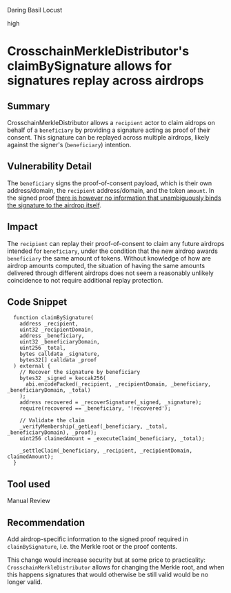 Daring Basil Locust

high

# CrosschainMerkleDistributor's claimBySignature allows for signatures replay across airdrops

## Summary
CrosschainMerkleDistributor allows a `recipient` actor to claim aidrops on behalf of a `beneficiary` by providing a signature acting as proof of their consent. This signature can be replayed across multiple airdrops, likely against the signer's (`beneficiary`) intention.

## Vulnerability Detail
The `beneficiary` signs the proof-of-consent payload, which is their own address/domain, the `recipient` address/domain, and the token `amount`. In the signed proof [there is however no information that unambiguously binds the signature to the airdrop itself](https://github.com/sherlock-audit/2023-06-tokensoft/blob/main/contracts/contracts/claim/abstract/CrosschainMerkleDistributor.sol#L130).

## Impact
The `recipient` can replay their proof-of-consent to claim any future airdrops intended for `beneficiary`, under the condition that the new airdrop awards `beneficiary` the same amount of tokens. Without knowledge of how are airdrop amounts computed, the situation of having the same amounts delivered through different airdrops does not seem a reasonably unlikely coincidence to not require additional replay protection.

## Code Snippet
```Solidity
  function claimBySignature(
    address _recipient,
    uint32 _recipientDomain,
    address _beneficiary,
    uint32 _beneficiaryDomain,
    uint256 _total,
    bytes calldata _signature,
    bytes32[] calldata _proof
  ) external {
    // Recover the signature by beneficiary
    bytes32 _signed = keccak256(
      abi.encodePacked(_recipient, _recipientDomain, _beneficiary, _beneficiaryDomain, _total)
    );
    address recovered = _recoverSignature(_signed, _signature);
    require(recovered == _beneficiary, '!recovered');

    // Validate the claim
    _verifyMembership(_getLeaf(_beneficiary, _total, _beneficiaryDomain), _proof);
    uint256 claimedAmount = _executeClaim(_beneficiary, _total);

    _settleClaim(_beneficiary, _recipient, _recipientDomain, claimedAmount);
  }
```

## Tool used
Manual Review

## Recommendation
Add airdrop-specific information to the signed proof required in `clainBySignature`, i.e. the Merkle root or the proof contents.

This change would increase security but at some price to practicality: `CrosschainMerkleDistributor` allows for changing the Merkle root, and when this happens signatures that would otherwise be still valid would be no longer valid.
